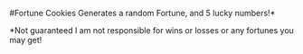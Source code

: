 #Fortune Cookies
Generates a random Fortune, and 5 lucky numbers!*

*Not guaranteed I am not responsible for wins or losses or any fortunes you may get!
